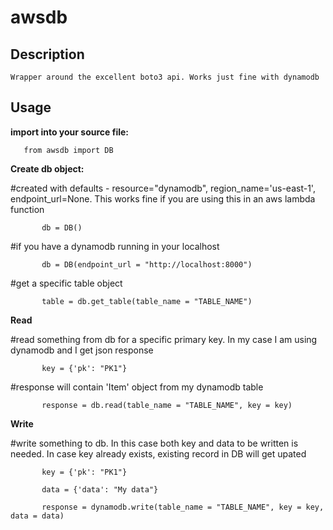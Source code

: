 # awsdb

## Description

	Wrapper around the excellent boto3 api. Works just fine with dynamodb
 
## Usage

**import into your source file:**

`	from awsdb import DB`
	
**Create db object:**

\#created with defaults - resource="dynamodb", region_name='us-east-1', endpoint_url=None. This works fine if you are using this in an aws lambda function

`		db = DB()`
	
\#if you have a dynamodb running in your localhost

`		db = DB(endpoint_url = "http://localhost:8000")`
	
\#get a specific table object

`		table = db.get_table(table_name = "TABLE_NAME")`
	
**Read**

\#read something from db for a specific primary key. In my case I am using dynamodb and I get json response

`		key = {'pk': "PK1"}`

\#response will contain 'Item' object from my dynamodb table

`		response = db.read(table_name = "TABLE_NAME", key = key)`
	
**Write**

\#write something to db. In this case both key and data to be written is needed. In case key already exists, existing record in DB will get upated

`		key = {'pk': "PK1"}`

`		data = {'data': "My data"}`

`		response = dynamodb.write(table_name = "TABLE_NAME", key = key, data = data)`
